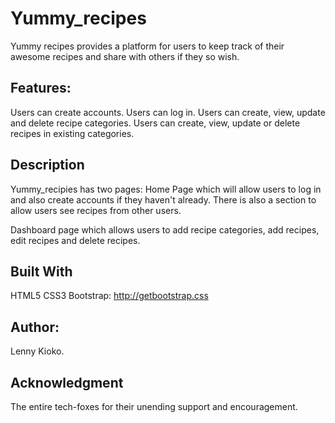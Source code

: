 # Yummy_recipes
Yummy recipes provides a platform for users to keep track of their awesome recipes and share with others if they so wish.

## Features:
Users can  create accounts.
Users can log in.
Users can create, view, update and delete recipe categories.
Users can create, view, update or delete recipes in existing categories.

## Description
Yummy_recipies has two pages:
Home Page which will allow users to log in and also create accounts if they haven't already.
There is also a section to allow users see recipes from other users.

Dashboard page which allows users to add recipe categories, add recipes, edit recipes and delete recipes.

## Built With
HTML5
CSS3
Bootstrap: http://getbootstrap.css

## Author:
Lenny Kioko.

## Acknowledgment
The entire tech-foxes for their unending support and encouragement.


